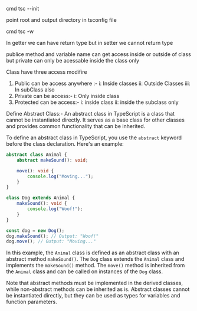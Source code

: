 <!-- to create typescript project type  -->
cmd tsc --init 


<!-- ts config for input and out file  -->
 point root and output directory in tsconfig file


<!-- to compile ts file to js file  -->
cmd tsc -w

<!-- setter and getter -->

In getter we can have return type but in setter we cannot return type 

publice method and variable name can get access inside or outside of class but private can only be acessable inside the class only

<!-- class  -->

Class have three access modifire 

1. Public can be access anywhere :-
  i: Inside classes
  ii: Outside Classes
  iii: In subClass also
2. Private can be access:-
   i: Only inside class
3. Protected can be access:-
   i: inside class 
   ii: inside the subclass only


Define Abstract Class:-
An abstract class in TypeScript is a class that cannot be instantiated directly. It serves as a base class for other classes and provides common functionality that can be inherited.

To define an abstract class in TypeScript, you use the `abstract` keyword before the class declaration. Here's an example:

```typescript
abstract class Animal {
    abstract makeSound(): void;

    move(): void {
        console.log("Moving...");
    }
}

class Dog extends Animal {
    makeSound(): void {
        console.log("Woof!");
    }
}

const dog = new Dog();
dog.makeSound(); // Output: "Woof!"
dog.move(); // Output: "Moving..."
```

In this example, the `Animal` class is defined as an abstract class with an abstract method `makeSound()`. The `Dog` class extends the `Animal` class and implements the `makeSound()` method. The `move()` method is inherited from the `Animal` class and can be called on instances of the `Dog` class.

Note that abstract methods must be implemented in the derived classes, while non-abstract methods can be inherited as is. Abstract classes cannot be instantiated directly, but they can be used as types for variables and function parameters.


